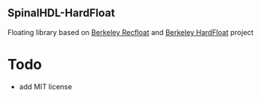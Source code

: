 ## SpinalHDL-HardFloat

Floating library based on [Berkeley Recfloat](http://www.jhauser.us/arithmetic/HardFloat-1/doc/HardFloat-Verilog.html) and [Berkeley HardFloat](https://github.com/ucb-bar/berkeley-hardfloat) project

# Todo
- add MIT license
